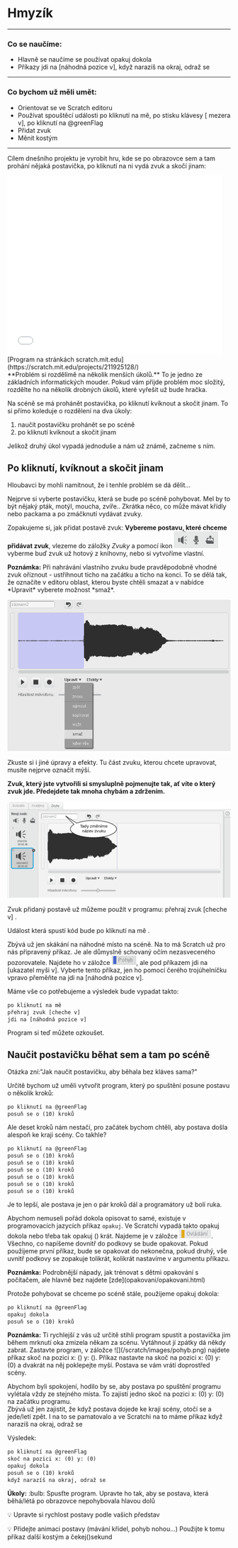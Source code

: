 # Hmyzík

---
### Co se naučíme:

* Hlavně se naučíme se používat <sb>opakuj dokola</sb>
* Příkazy <sb>jdi na [náhodná pozice v]</sb>, <sb>když narazíš na okraj, odraž se</sb>
---

### Co bychom už měli umět:

* Orientovat se ve Scratch editoru
* Používat spouštěcí události <sb>po kliknutí na mě</sb>, <sb>po stisku klávesy [ mezera v]</sb>, <sb>po kliknutí na @greenFlag</sb> 
* Přidat zvuk
* Měnit kostým

---

Cílem dnešního projektu je vyrobit hru, kde se po obrazovce sem a tam prohání nějaká postavička, po kliknutí na ni vydá zvuk a skočí jinam:


<iframe allowtransparency="true" width="485" height="402" src="//scratch.mit.edu/projects/embed/211925128/?autostart=false" frameborder="0" allowfullscreen></iframe>
[Program na stránkách scratch.mit.edu](https://scratch.mit.edu/projects/211925128/)

<div class="poznamka" markdown="1">
**Problém si rozdělímě na několik menších úkolů.** To je jedno ze základních informatických mouder. Pokud vám přijde problém moc složitý, rozdělte ho na několik drobných úkolů, které vyřešit už bude hračka.
</div>

Na scéně se má prohánět postavička, po kliknutí kvíknout a skočit jinam. To si přímo koleduje o rozdělení na dva úkoly:
1. naučit postavičku prohánět se po scéně
2. po kliknutí kvíknout a skočit jinam

Jelikož druhý úkol vypadá jednoduše a nám už známě, začneme s ním.

## Po kliknutí, kvíknout a skočit jinam

Hloubavci by mohli namítnout, že i tenhle problém se dá dělit...

Nejprve si vyberte postavičku, která se bude po scéně pohybovat. Mel by to být nějaký pták, motýl, moucha, zvíře.. Zkrátka něco, co může mávat křídly nebo packama a po zmáčknutí vydávat zvuky.

Zopakujeme si, jak přidat postavě zvuk:
**Vybereme postavu, které chceme přidávat zvuk**, vlezeme do záložky *Zvuky* a pomocí ikon ![](pridat_zvuk.png) vyberme buď zvuk už hotový z knihovny, nebo si vytvoříme vlastní. 

<div class="poznamka" markdown="1"><b>Poznámka:</b>
Při nahrávání vlastního zvuku bude pravděpodobně vhodné zvuk oříznout - ustřihnout ticho na začátku a ticho na konci. To se dělá tak, že označíte v editoru oblast, kterou byste chtěli smazat a v nabídce *Upravit* vyberete možnost *smaž*.

![](uprav_zvuk.png)

Zkuste si i jiné úpravy a efekty. Tu část zvuku, kterou chcete upravovat, musíte nejprve označit mýší.

**Zvuk, který jste vytvořili si smysluplně pojmenujte tak, ať víte o který zvuk jde. Předejdete tak mnoha chybám a zdržením.**

![](zvuk_jmeno.png)

</div>


Zvuk přidaný postavě už můžeme použít v programu:  <sb>přehraj zvuk [cheche v] </sb> .

Událost která spustí kód bude <sb>po kliknutí na mě </sb>.

Zbývá už jen skákání na náhodné místo na scéně. Na to má Scratch už pro nás připravený příkaz. Je ale důmyslně schovaný očím nezasveceného pozorovatele. Najdete ho v záložce ![](/scratch/images/pohyb.png), ale pod příkazem <sb>jdi na [ukazatel myši v]</sb>. Vyberte tento příkaz, jen ho pomocí čerého trojúhelníčku vpravo přeměňte na <sb>jdi na [náhodná pozice v]</sb>. 

Máme vše co potřebujeme a výsledek bude vypadat takto:
``` blocks
po kliknutí na mě
přehraj zvuk [cheche v]
jdi na [náhodná pozice v]
```

Program si teď můžete ozkoušet.

## Naučit postavičku běhat sem a tam po scéně

Otázka zní:"Jak naučit postavičku, aby běhala bez kláves sama?"

Určitě bychom už uměli vytvořit program, který po spuštění posune postavu o několik kroků:
``` blocks
po kliknutí na @greenFlag
posuň se o (10) kroků
```
Ale deset kroků nám nestačí, pro začátek bychom chtěli, aby postava došla alespoň ke kraji scény. Co takhle?
``` blocks
po kliknutí na @greenFlag
posuň se o (10) kroků
posuň se o (10) kroků
posuň se o (10) kroků
posuň se o (10) kroků
posuň se o (10) kroků
posuň se o (10) kroků
```

Je to lepší, ale postava je jen o pár kroků dál a programátory už bolí ruka. 

Abychom nemuseli pořád dokola opisovat to samé, existuje v programovacích jazycích příkaz `opakuj`. Ve Scratchi vypadá takto <sb>opakuj dokola</sb> nebo třeba tak <sb>opakuj () krát</sb>. Najdeme je v záložce ![](/scratch/images/ovladani.png).    
Všechno, co napíšeme dovnitř do podkovy se bude opakovat. Pokud použijeme první příkaz, bude se opakovat do nekonečna, pokud druhý, vše uvnitř podkovy se zopakuje tolikrát, kolikrát nastavíme v argumentu příkazu.

<div class="poznamka" markdown="1"><b>Poznámka:</b> Podrobnější nápady, jak trénovat s dětmi opakování s počítačem, ale hlavně bez najdete [zde](opakovani/opakovani.html)
</div>

Protože pohybovat se chceme po scéně stále, použijeme <sb>opakuj dokola</sb>:
``` blocks
po kliknutí na @greenFlag
opakuj dokola
posuň se o (10) kroků
```
<div class="poznamka" markdown="1"><b>Poznámka:</b> Ti rychlejší z vás už určitě stihli program spustit a postavička jim během mrknutí oka zmizela někam za scénu. Vytáhnout jí zpátky dá někdy zabrat. 
Zastavte program, v záložce ![](/scratch/images/pohyb.png) najdete příkaz <sb>skoč na pozici x: () y: ()</sb>. Příkaz nastavte na  <sb>skoč na pozici x: (0) y: (0)</sb> a dvakrát na něj poklepejte myší. Postava se vám vrátí doprostřed scény.
</div>

Abychom byli spokojení, hodilo by se, aby postava po spuštění programu vylétala vždy ze stejného místa. To zajistí jedno <sb>skoč na pozici x: (0) y: (0)</sb> na začátku programu.    
Zbývá už jen zajistit, že když postava dojede ke kraji scény, otočí se a jede/letí zpět. I na to se pamatovalo a ve Scratchi na to máme příkaz <sb>když narazíš na okraj, odraž se</sb>

Výsledek:

``` blocks
po kliknutí na @greenFlag
skoč na pozici x: (0) y: (0)
opakuj dokola
posuň se o (10) kroků
když narazíš na okraj, odraž se
```
<div class="poznamka" markdown="1"><b>Úkoly:</b>
:bulb: Spusťte program. Upravte ho tak, aby se postava, která běhá/létá po obrazovce nepohybovala hlavou dolů

:bulb: Upravte si rychlost postavy podle vašich představ

:bulb: Přidejte animaci postavy (mávání křídel, pohyb nohou...) Použijte k tomu příkaz <sb>další kostým</sb> a <sb>čekej()sekund</sb>


</div>

